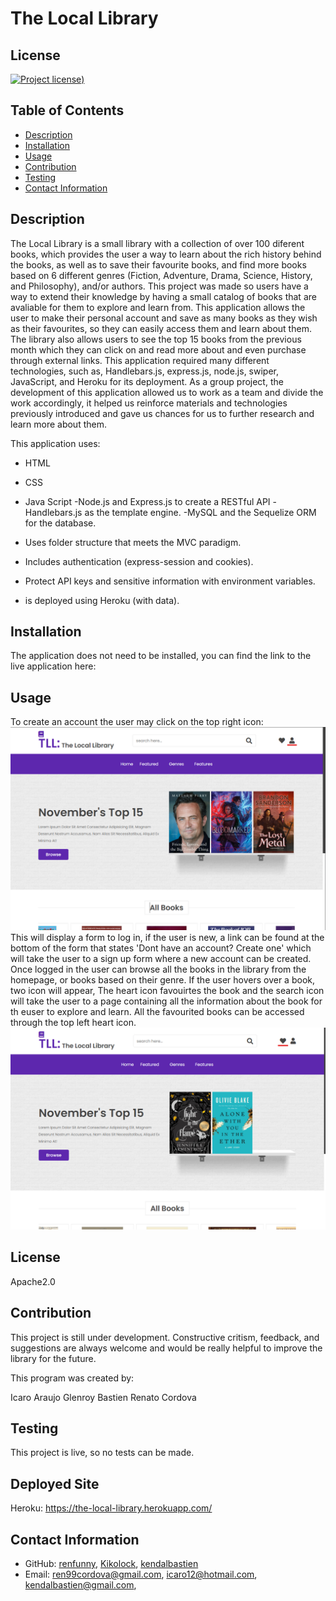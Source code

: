 # The Local Library

## License

[![Project license](https://img.shields.io/badge/license-Apache2.0-green))](https://opensource.org/licenses/Apache-2.0)

## Table of Contents

- [Description](#description)
- [Installation](#installation)
- [Usage](#usage)
- [Contribution](#contribution)
- [Testing](#testing)
- [Contact Information](#contact-information)

## Description

The Local Library is a small library with a collection of over 100 diferent books, which provides the user a way to learn about the rich history behind the books, as well as to save their favourite books, and find more books based on 6 different genres (Fiction, Adventure, Drama, Science, History, and Philosophy), and/or authors. This project was made so users have a way to extend their knowledge by having a small catalog of books that are avaliable for them to explore and learn from. This application allows the user to make their personal account and save as many books as they wish as their favourites, so they can easily access them and learn about them. The library also allows users to see the top 15 books from the previous month which they can click on and read more about and even purchase through external links. This application required many different technologies, such as, Handlebars.js, express.js, node.js, swiper, JavaScript, and Heroku for its deployment. As a group project, the development of this application allowed us to work as a team and divide the work accordingly, it helped us reinforce materials and technologies previously introduced and gave us chances for us to further research and learn more about them.

This application uses:

- HTML
- CSS
- Java Script
  -Node.js and Express.js to create a RESTful API
  -Handlebars.js as the template engine.
  -MySQL and the Sequelize ORM for the database.


- Uses folder structure that meets the MVC paradigm.
- Includes authentication (express-session and cookies).
- Protect API keys and sensitive information with environment variables.

- is deployed using Heroku (with data).

## Installation

The application does not need to be installed, you can find the link to the live application here:

## Usage

To create an account the user may click on the top right icon:
![Home page of library showing where to click to log in](/public/image/Screenshot%201.png)
This will display a form to log in, if the user is new, a link can be found at the bottom of the form that states 'Dont have an account? Create one' which will take the user to a sign up form where a new account can be created. Once logged in the user can browse all the books in the library from the homepage, or books based on their genre. If the user hovers over a book, two icon will appear, The heart icon favouirtes the book and the search icon will take the user to a page containing all the information about the book for th euser to explore and learn. All the favourited books can be accessed through the top left heart icon.
![Home page of library showing where to click to access the user's favourite books](/public/image/Screenshot%202.png)

## License

Apache2.0

## Contribution

This project is still under development. Constructive critism, feedback, and suggestions are always welcome and would be really helpful to improve the library for the future.

This program was created by:

Icaro Araujo
Glenroy Bastien
Renato Cordova

## Testing

This project is live, so no tests can be made.

## Deployed Site

Heroku: https://the-local-library.herokuapp.com/

## Contact Information

- GitHub:
  [renfunny](https://github.com/renfunny),
  [Kikolock](https://github.com/Kikolock),
  [kendalbastien](https://github.com/kendalbastien)
- Email:
  [ren99cordova@gmail.com](mailto:ren99cordova@gmail.com),
  [icaro12@hotmail.com](mailto:icaro12@hotmail.com),
  [kendalbastien@gmail.com](mailto:kendalbastien@gmail.com),
